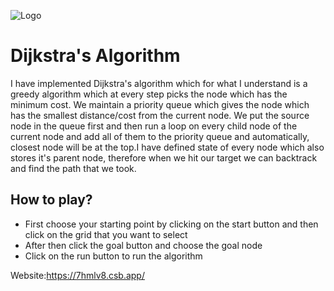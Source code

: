 
![Logo](https://cdn0.iconfinder.com/data/icons/superhero-2/256/Ironman-48.png)


# Dijkstra's Algorithm
I have implemented Dijkstra's algorithm which for what I understand is a greedy algorithm which at every step picks the node which has the minimum cost. We maintain a priority queue which gives the node which has the smallest distance/cost from the current node. We put the source node in the queue first and then run a loop on every child node of the current node and add all of them to the priority queue and automatically, closest node will be at the top.I have defined state of every node which also stores it's parent node, therefore when we hit our target we can backtrack and find the path that we took.


## How to play?

- First choose your starting point by clicking on the start button and then click on the grid that you want to select
- After then click the goal button and choose the goal node
- Click on the run button to run the algorithm

Website:https://7hmlv8.csb.app/
